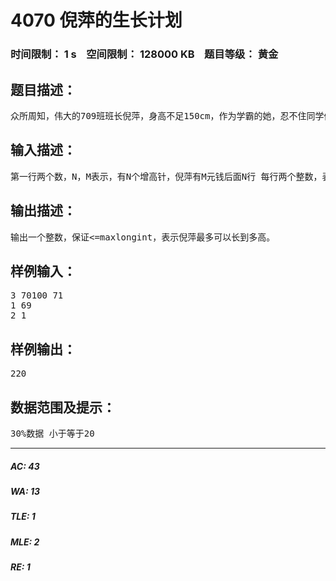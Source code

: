 # 4070 倪萍的生长计划   
### 时间限制： 1 s&nbsp;&nbsp;&nbsp;&nbsp;空间限制： 128000 KB&nbsp;&nbsp;&nbsp;&nbsp;题目等级： 黄金  
## 题目描述：  

<pre>
众所周知，伟大的709班班长倪萍，身高不足150cm，作为学霸的她，忍不住同学们的冷嘲热讽，于是她励志打增高针。每个增高针价值各不相同，效果也各不相同。但是倪萍的个人财产有限，作为她的老公的朋友（就是小编啦），必须帮帮朋友的老婆。假设倪萍身高初始有150cm，求最大能长到多高。
</pre>
  
  
## 输入描述：  

<pre>
第一行两个数，N，M表示，有N个增高针，倪萍有M元钱后面N行 每行两个整数，表示增高针的价格，与效果。
</pre>
  
  
## 输出描述：  

<pre>
输出一个整数，保证<=maxlongint，表示倪萍最多可以长到多高。
</pre>
  
  
## 样例输入：  

<pre>
3 70100 71
1 69
2 1
</pre>
  
  
## 样例输出：  

<pre>
220
</pre>
  
  
## 数据范围及提示：  

<pre>
30%数据 小于等于20
</pre>
  
  
***  

##### AC: 43  
##### WA: 13  
##### TLE: 1  
##### MLE: 2  
##### RE: 1  
